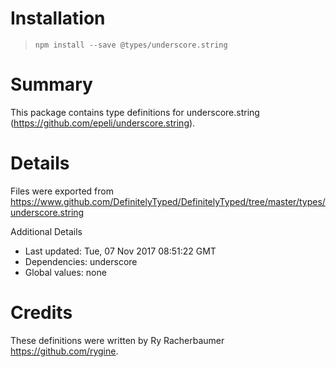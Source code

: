 # Installation
> `npm install --save @types/underscore.string`

# Summary
This package contains type definitions for underscore.string (https://github.com/epeli/underscore.string).

# Details
Files were exported from https://www.github.com/DefinitelyTyped/DefinitelyTyped/tree/master/types/underscore.string

Additional Details
 * Last updated: Tue, 07 Nov 2017 08:51:22 GMT
 * Dependencies: underscore
 * Global values: none

# Credits
These definitions were written by Ry Racherbaumer <https://github.com/rygine>.
